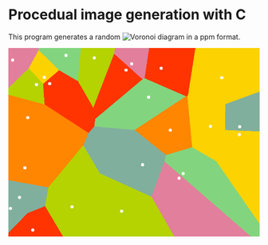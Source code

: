 # Procedual image generation with C
This program generates a random ![Voronoi diagram](https://en.wikipedia.org/wiki/Voronoi_diagram) in a ppm format.


![Randomly generated voronoi diagram](/example.png)
